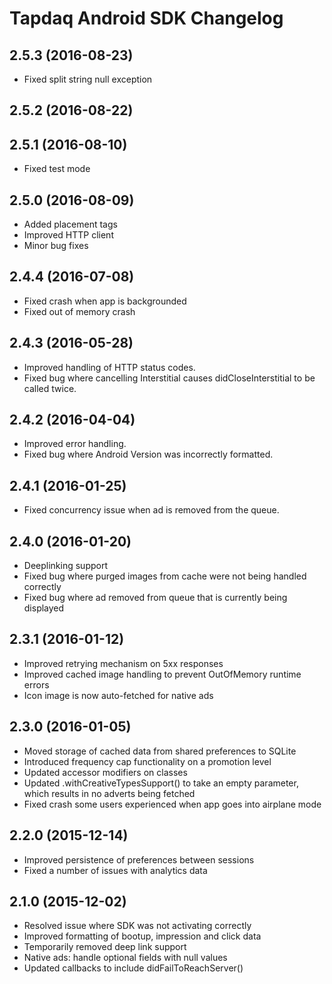 # Tapdaq Android SDK Changelog

## 2.5.3 (2016-08-23)

- Fixed split string null exception

## 2.5.2 (2016-08-22)


## 2.5.1 (2016-08-10)

- Fixed test mode

## 2.5.0 (2016-08-09)

- Added placement tags
- Improved HTTP client
- Minor bug fixes

## 2.4.4 (2016-07-08)

- Fixed crash when app is backgrounded
- Fixed out of memory crash

## 2.4.3 (2016-05-28)

- Improved handling of HTTP status codes. 
- Fixed bug where cancelling Interstitial causes didCloseInterstitial to be called twice.

## 2.4.2 (2016-04-04)

- Improved error handling.
- Fixed bug where Android Version was incorrectly formatted. 

## 2.4.1 (2016-01-25)

- Fixed concurrency issue when ad is removed from the queue.

## 2.4.0 (2016-01-20)

- Deeplinking support
- Fixed bug where purged images from cache were not being handled correctly
- Fixed bug where ad removed from queue that is currently being displayed

## 2.3.1 (2016-01-12)

- Improved retrying mechanism on 5xx responses
- Improved cached image handling to prevent OutOfMemory runtime errors
- Icon image is now auto-fetched for native ads

## 2.3.0 (2016-01-05)

- Moved storage of cached data from shared preferences to SQLite
- Introduced frequency cap functionality on a promotion level
- Updated accessor modifiers on classes
- Updated .withCreativeTypesSupport() to take an empty parameter, which results in no adverts being fetched
- Fixed crash some users experienced when app goes into airplane mode

## 2.2.0 (2015-12-14)

- Improved persistence of preferences between sessions
- Fixed a number of issues with analytics data

## 2.1.0 (2015-12-02)

- Resolved issue where SDK was not activating correctly
- Improved formatting of bootup, impression and click data
- Temporarily removed deep link support
- Native ads: handle optional fields with null values
- Updated callbacks to include didFailToReachServer()
